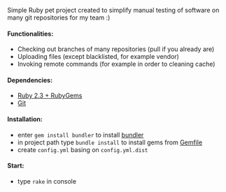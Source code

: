 Simple Ruby pet project created to simplify manual testing of software on many git repositories for my team :)

#### Functionalities:
- Checking out branches of many repositories (pull if you already are)
- Uploading files (except blacklisted, for example vendor)
- Invoking remote commands (for example in order to cleaning cache)

#### Dependencies:
- [Ruby 2.3 + RubyGems](http://rubyinstaller.org/downloads/)
- [Git](https://git-scm.com/downloads)

#### Installation:
- enter `gem install bundler` to install [bundler](http://bundler.io/)
- in project path type `bundle install` to install gems from [Gemfile](https://github.com/pdaw/brancher/blob/master/Gemfile)
- create `config.yml` basing on `config.yml.dist`

#### Start:
- type `rake` in console

